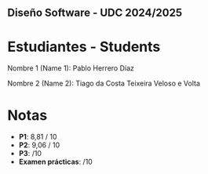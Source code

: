 ## Diseño Software - UDC  2024/2025

# Estudiantes - Students  

Nombre 1 (Name 1): Pablo Herrero Díaz

Nombre 2 (Name 2): Tiago da Costa Teixeira Veloso e Volta

# Notas

- **P1**: 8,81 / 10
- **P2**: 9,06 / 10
- **P3**:     /10
- **Examen prácticas**:   /10
